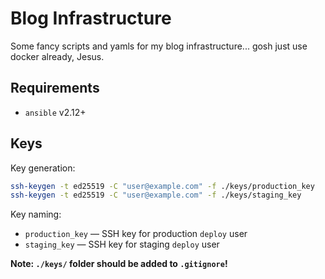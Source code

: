 # Blog Infrastructure
Some fancy scripts and yamls for my blog infrastructure... gosh just use docker already, Jesus.

## Requirements

* `ansible` v2.12+

## Keys

Key generation:

```sh
ssh-keygen -t ed25519 -C "user@example.com" -f ./keys/production_key
ssh-keygen -t ed25519 -C "user@example.com" -f ./keys/staging_key
```

Key naming:

* `production_key` — SSH key for production `deploy` user
* `staging_key` — SSH key for staging `deploy` user

**Note: `./keys/` folder should be added to `.gitignore`!**
